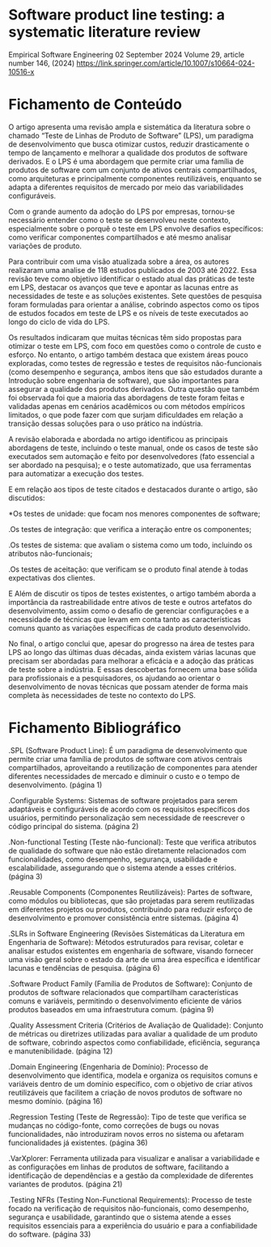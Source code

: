 # Software product line testing: a systematic literature review
Empirical Software Engineering 02 September 2024
Volume 29, article number 146, (2024)
https://link.springer.com/article/10.1007/s10664-024-10516-x

# Fichamento de Conteúdo

O artigo apresenta uma revisão ampla e sistemática da literatura sobre o chamado “Teste de Linhas de Produto de Software” (LPS), um paradigma de desenvolvimento que busca otimizar custos, reduzir drasticamente o tempo de lançamento e melhorar a qualidade dos produtos de software derivados. E o LPS é uma abordagem que permite criar uma família de produtos de software com um conjunto de ativos centrais compartilhados, como arquiteturas e  principalmente componentes reutilizáveis, enquanto se adapta a diferentes requisitos de mercado por meio das variabilidades configuráveis. 

Com o grande aumento da adoção do LPS por empresas, tornou-se necessário entender como o teste se desenvolveu neste contexto, especialmente sobre o porquê o teste em LPS envolve desafios específicos: como verificar componentes compartilhados e até mesmo analisar variações de produto.

Para contribuir com uma visão atualizada sobre a área, os autores realizaram uma analise de 118 estudos publicados de 2003 até 2022. Essa revisão teve como objetivo identificar o estado atual das práticas de teste em LPS, destacar os avanços que teve e apontar as lacunas entre as necessidades de teste e as soluções existentes. Sete questões de pesquisa foram formuladas para orientar a análise, cobrindo aspectos como os tipos de estudos focados em teste de LPS e os níveis de teste executados ao longo do ciclo de vida do LPS.

Os resultados indicaram que muitas técnicas têm sido propostas para otimizar o teste em LPS, com foco em questões como o controle de custo e esforço. No entanto, o artigo também destaca que existem áreas pouco exploradas, como testes de regressão e testes de requisitos não-funcionais (como  desempenho e segurança, ambos itens que são estudados durante a Introdução sobre engenharia de software), que são importantes para assegurar a qualidade dos produtos derivados. Outra questão que também foi observada foi que a maioria das abordagens de teste foram feitas e validadas apenas em cenários acadêmicos ou com métodos empíricos limitados, o que pode fazer com que surjam  dificuldades em relação a transição dessas soluções para o uso prático na indústria.

A revisão elaborada e abordada no artigo identificou as principais abordagens de teste, incluindo o teste manual, onde os casos de teste são executados sem automação e feito por desenvolvedores (fato essencial a ser abordado na pesquisa); e o teste automatizado, que usa ferramentas para automatizar a execução dos testes. 

E em relação aos tipos de teste citados e destacados durante o artigo, são discutidos: 

*Os testes de unidade: que focam nos menores componentes de software;

.Os testes de integração: que verifica a interação entre os componentes;

.Os testes de sistema: que avaliam o sistema como um todo, incluindo os atributos não-funcionais;


.Os testes de aceitação: que verificam se o produto final atende à todas expectativas dos clientes.

E Além de discutir os tipos de testes existentes, o artigo também aborda a importância da rastreabilidade entre ativos de teste e outros artefatos do desenvolvimento, assim como o desafio de gerenciar configurações e a necessidade de técnicas que levam em conta tanto as características comuns quanto as variações específicas de cada produto desenvolvido. 

No final, o artigo conclui que, apesar do progresso na área de testes para LPS ao longo das últimas duas décadas, ainda existem várias lacunas que precisam ser abordadas para melhorar a eficácia e a adoção das práticas de teste sobre a indústria.  E essas descobertas fornecem uma base sólida para profissionais e a pesquisadores, os ajudando ao orientar o desenvolvimento de novas técnicas que possam atender de forma mais completa às necessidades de teste no contexto do LPS.

# Fichamento Bibliográfico

.SPL (Software Product Line): É um paradigma de desenvolvimento que permite criar uma família de produtos de software com ativos centrais compartilhados, aproveitando a reutilização de componentes para atender diferentes necessidades de mercado e diminuir o custo e o tempo de desenvolvimento. (página 1)


.Configurable Systems: Sistemas de software projetados para serem adaptáveis e configuráveis de acordo com os requisitos específicos dos usuários, permitindo personalização sem necessidade de reescrever o código principal do sistema. (página 2)

.Non-functional Testing (Teste não-funcional): Teste que verifica atributos de qualidade do software que não estão diretamente relacionados com funcionalidades, como desempenho, segurança, usabilidade e escalabilidade, assegurando que o sistema atende a esses critérios. (página 3)

.Reusable Components (Componentes Reutilizáveis): 
Partes de software, como módulos ou bibliotecas, que são projetadas para serem reutilizadas em diferentes projetos ou produtos, contribuindo para reduzir esforço de desenvolvimento e promover consistência entre sistemas. (página 4)

.SLRs in Software Engineering (Revisões Sistemáticas da Literatura em Engenharia de Software): Métodos estruturados para revisar, coletar e analisar estudos existentes em engenharia de software, visando fornecer uma visão geral sobre o estado da arte de uma área específica e identificar lacunas e tendências de pesquisa. (página 6)

.Software Product Family (Família de Produtos de Software): Conjunto de produtos de software relacionados que compartilham características comuns e variáveis, permitindo o desenvolvimento eficiente de vários produtos baseados em uma infraestrutura comum. (página 9)

.Quality Assessment Criteria (Critérios de Avaliação de Qualidade): Conjunto de métricas ou diretrizes utilizadas para avaliar a qualidade de um produto de software, cobrindo aspectos como confiabilidade, eficiência, segurança e manutenibilidade. (página 12) 

.Domain Engineering (Engenharia de Domínio): Processo de desenvolvimento que identifica, modela e organiza os requisitos comuns e variáveis dentro de um domínio específico, com o objetivo de criar ativos reutilizáveis que facilitem a criação de novos produtos de software no mesmo domínio. (página 16)

.Regression Testing (Teste de Regressão): Tipo de teste que verifica se mudanças no código-fonte, como correções de bugs ou novas funcionalidades, não introduziram novos erros no sistema ou afetaram funcionalidades já existentes. (página 36)

.VarXplorer: Ferramenta utilizada para visualizar e analisar a variabilidade e as configurações em linhas de produtos de software, facilitando a identificação de dependências e a gestão da complexidade de diferentes variantes de produtos. (página 21)

.Testing NFRs (Testing Non-Functional Requirements):
 Processo de teste focado na verificação de requisitos não-funcionais, como desempenho, segurança e usabilidade, garantindo que o sistema atende a esses requisitos essenciais para a experiência do usuário e para a confiabilidade do software. (página 33)







